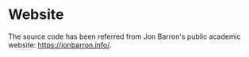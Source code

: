 # Website

The source code has been referred from Jon Barron's public academic website: https://jonbarron.info/.